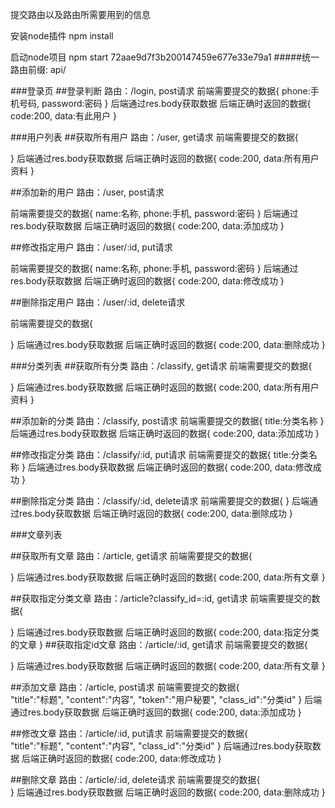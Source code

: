 提交路由以及路由所需要用到的信息

安装node插件
npm install

启动node项目
npm start
72aae9d7f3b200147459e677e33e79a1
#####统一路由前缀: api/

###登录页
##登录判断
路由：/login,
post请求
前端需要提交的数据{
    phone:手机号码,
    password:密码
}
后端通过res.body获取数据
后端正确时返回的数据{
    code:200,
    data:有此用户
}


###用户列表
##获取所有用户
路由：/user,
get请求
前端需要提交的数据{

}
后端通过res.body获取数据
后端正确时返回的数据{
    code:200,
    data:所有用户资料
}


##添加新的用户
路由：/user,
post请求
<!-- 缺一不可 -->
前端需要提交的数据{
    name:名称,
    phone:手机,
    password:密码
}
后端通过res.body获取数据
后端正确时返回的数据{
    code:200,
    data:添加成功
}


##修改指定用户
路由：/user/:id,
put请求
<!-- 缺一不可 -->
前端需要提交的数据{
    name:名称,
    phone:手机,
    password:密码
}
后端通过res.body获取数据
后端正确时返回的数据{
    code:200,
    data:修改成功
}


##删除指定用户
路由：/user/:id,
delete请求
<!-- 缺一不可 -->
前端需要提交的数据{
    
}
后端通过res.body获取数据
后端正确时返回的数据{
    code:200,
    data:删除成功
}




###分类列表
##获取所有分类
路由：/classify,
get请求
前端需要提交的数据{

}
后端通过res.body获取数据
后端正确时返回的数据{
    code:200,
    data:所有用户资料
}


##添加新的分类
路由：/classify,
post请求
前端需要提交的数据{
    title:分类名称
}
后端通过res.body获取数据
后端正确时返回的数据{
    code:200,
    data:添加成功
}

##修改指定分类
路由：/classify/:id,
put请求
前端需要提交的数据{
    title:分类名称
}
后端通过res.body获取数据
后端正确时返回的数据{
    code:200,
    data:修改成功
}

##删除指定分类
路由：/classify/:id,
delete请求
前端需要提交的数据{
}
后端通过res.body获取数据
后端正确时返回的数据{
    code:200,
    data:删除成功
}



###文章列表

##获取所有文章
路由：/article,
get请求
前端需要提交的数据{	
	
}
后端通过res.body获取数据
后端正确时返回的数据{
    code:200,
    data:所有文章
}

##获取指定分类文章
路由：/article?classify_id=:id,
get请求
前端需要提交的数据{	
	
}
后端通过res.body获取数据
后端正确时返回的数据{
    code:200,
    data:指定分类的文章
}
##获取指定id文章
路由：/article/:id,
get请求
前端需要提交的数据{	
	
}
后端通过res.body获取数据
后端正确时返回的数据{
    code:200,
    data:所有文章
}

##添加文章
路由：/article,
post请求
前端需要提交的数据{	
	"title":"标题",
	"content":"内容",
	"token":"用户秘要",
	"class_id":"分类id"
}
后端通过res.body获取数据
后端正确时返回的数据{
    code:200,
    data:添加成功
}

##修改文章
路由：/article/:id,
put请求
前端需要提交的数据{	
	"title":"标题",
	"content":"内容",
	"class_id":"分类id"
}
后端通过res.body获取数据
后端正确时返回的数据{
    code:200,
    data:修改成功
}


##删除文章
路由：/article/:id,
delete请求
前端需要提交的数据{	
}
后端通过res.body获取数据
后端正确时返回的数据{
    code:200,
    data:删除成功
}